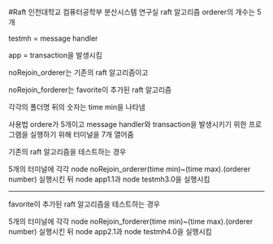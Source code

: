 #Raft
인천대학교 컴퓨터공학부 분산시스템 연구실 raft 알고리즘
orderer의 개수는 5개

testmh = message handler

app = transaction을 발생시킴

noRejoin_orderer는 기존의 raft 알고리즘이고 

noRejoin_forderer는 favorite이 추가된 raft 알고리즘

각각의 폴더명 뒤의 숫자는 time min을 나타냄

사용법
ordere가 5개이고 message handler와 transaction을 발생시키기 위한 프로그램을 실행하기 위해
터미널을 7개 열어줌

기존의 raft 알고리즘을 테스트하는 경우

5개의 터미널에 각각 node noRejoin_orderer(time min)~(time max).(orderer number) 실행시킨 뒤
node app1.1과 node testmh3.0을 실행시킴

----------------------------------------------------------------------------------------

favorite이 추가된 raft 알고리즘을 테스트하는 경우

5개의 터미널에 각각 node noRejoin_forderer(time min)~(time max).(orderer number) 실행시킨 뒤
node app2.1과 node testmh4.0을 실행시킴
